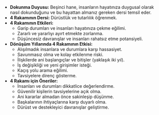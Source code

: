 - **Dokunma Duyusu:** Beşinci hane, insanların hayatınıza duygusal olarak nasıl dokunduğunu ve bu hayattan almanız gereken dersi temsil eder.
- **4 Rakamının Dersi:** Dürüstlük ve tutarlılık öğrenmek.
- **4 Rakamının Etkileri:**
    - Garip durumları ve insanları hayatınıza çekme eğilimi.
    - Zararlı ve yararlıyı ayırt etmekte zorlanma.
    - Düşüncesiz davranışlar ve insanları rahatsız etme potansiyeli.
- **Dönüşüm Yıllarında 4 Rakamının Etkisi:**
    - Alışılmadık insanlara ve durumlara karşı hassasiyet.
    - Savunmasız olma ve kolay etkilenme riski.
    - İlişkilerde ani başlangıçlar ve bitişler (yaklaşık iki yıl).
    - İş değişikliği ve yeni girişimler isteği.
    - Kaçış yolu arama eğilimi.
    - Tavsiyelere direnç gösterme.
- **4 Rakamı için Öneriler:**
    - İnsanları ve durumları dikkatlice değerlendirme.
    - Güvenilir kişilerin tavsiyelerine açık olma.
    - Ani kararlar almadan önce sakinleşip düşünme.
    - Başkalarının ihtiyaçlarına karşı duyarlı olma.
    - Dürüst ve destekleyici davranışlar geliştirme. 
